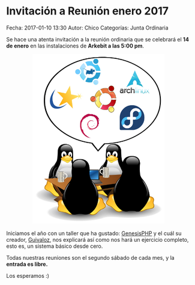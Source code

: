 Invitación a Reunión enero 2017
==================================

Fecha: 2017-01-10 13:30
Autor:  Chico
Categorías: Junta Ordinaria

Se hace una atenta invitación a la reunión ordinaria que se celebrará el __14 de enero__ en las instalaciones de __Arkebit a las 5:00 pm__.

<center>
<a class="img-responsive" href="2016-10-16-invitacion-reunion-noviembre/LinuxParty.png"><img class="img-responsive" style="width:70%;height:auto;margin-right:12px;" src="2016-10-16-invitacion-reunion-noviembre/LinuxParty.png" alt="Reunión ordinaria" width="325" height="250"></a>
</center>

<!-- break -->

Iniciamos el año con un taller que ha gustado: [GenesisPHP](https://github.com/guivaloz/GenesisPHP) y el cuál su creador, [Guivaloz](http://www.movimientolibre.com/), nos explicará así como nos hará un ejercicio completo, esto es, un sistema básico desde cero.

Todas nuestras reuniones son el segundo sábado de cada mes, y la __entrada es libre.__

Los esperamos :)
